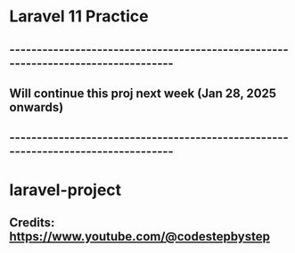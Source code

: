 # Laravel 11 Practice

## ---------------------------------------------------------------------------------

## Will continue this proj next week (Jan 28, 2025 onwards)

## ---------------------------------------------------------------------------------

# laravel-project
## Credits: https://www.youtube.com/@codestepbystep
